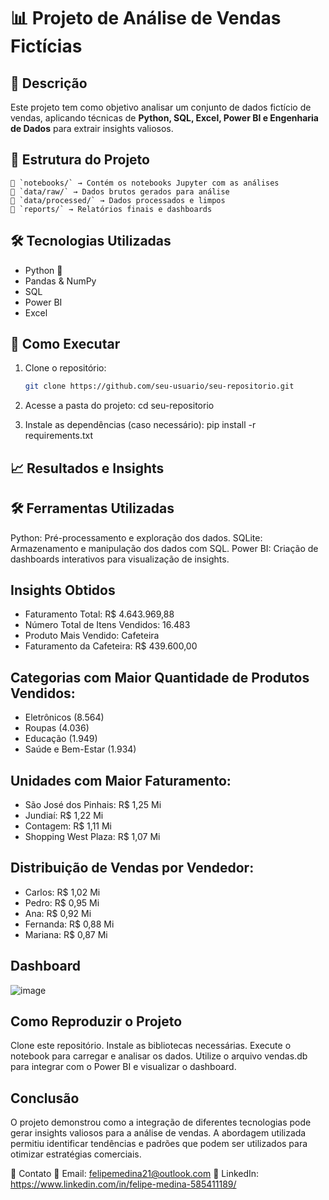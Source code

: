 # 📊 Projeto de Análise de Vendas Fictícias  

## 📌 Descrição  
Este projeto tem como objetivo analisar um conjunto de dados fictício de vendas, aplicando técnicas de **Python, SQL, Excel, Power BI e Engenharia de Dados** para extrair insights valiosos.  

## 📂 Estrutura do Projeto  
    📁 `notebooks/` → Contém os notebooks Jupyter com as análises  
    📁 `data/raw/` → Dados brutos gerados para análise  
    📁 `data/processed/` → Dados processados e limpos  
    📁 `reports/` → Relatórios finais e dashboards  

## 🛠️ Tecnologias Utilizadas  
- Python 🐍  
- Pandas & NumPy  
- SQL  
- Power BI  
- Excel

## 🚀 Como Executar  
1. Clone o repositório:  
   ```bash
   git clone https://github.com/seu-usuario/seu-repositorio.git

2. Acesse a pasta do projeto:
    cd seu-repositorio

3. Instale as dependências (caso necessário):
    pip install -r requirements.txt

## 📈 Resultados e Insights

## 🛠️ Ferramentas Utilizadas
Python: Pré-processamento e exploração dos dados.
SQLite: Armazenamento e manipulação dos dados com SQL.
Power BI: Criação de dashboards interativos para visualização de insights.

## Insights Obtidos
   - Faturamento Total: R$ 4.643.969,88
   - Número Total de Itens Vendidos: 16.483
   - Produto Mais Vendido: Cafeteira
   - Faturamento da Cafeteira: R$ 439.600,00
     
## Categorias com Maior Quantidade de Produtos Vendidos:
   - Eletrônicos (8.564)
   - Roupas (4.036)
   - Educação (1.949)
   - Saúde e Bem-Estar (1.934)

## Unidades com Maior Faturamento: 
   - São José dos Pinhais: R$ 1,25 Mi
   - Jundiaí: R$ 1,22 Mi
   - Contagem: R$ 1,11 Mi
   - Shopping West Plaza: R$ 1,07 Mi

## Distribuição de Vendas por Vendedor:
   - Carlos: R$ 1,02 Mi
   - Pedro: R$ 0,95 Mi
   - Ana: R$ 0,92 Mi
   - Fernanda: R$ 0,88 Mi
   - Mariana: R$ 0,87 Mi

## Dashboard
![image](https://github.com/user-attachments/assets/926b22fd-2a0a-442b-bd70-92448527826a)

## Como Reproduzir o Projeto
Clone este repositório.
Instale as bibliotecas necessárias.
Execute o notebook para carregar e analisar os dados.
Utilize o arquivo vendas.db para integrar com o Power BI e visualizar o dashboard.

## Conclusão
O projeto demonstrou como a integração de diferentes tecnologias pode gerar insights valiosos para a análise de vendas. A abordagem utilizada permitiu identificar tendências e padrões que podem ser utilizados para otimizar estratégias comerciais.

📌 Contato
📧 Email: felipemedina21@outlook.com
🔗 LinkedIn: https://www.linkedin.com/in/felipe-medina-585411189/

